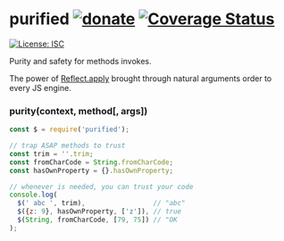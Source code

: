 # purified [![donate](https://img.shields.io/badge/$-donate-ff69b4.svg?maxAge=2592000&style=flat)](https://github.com/WebReflection/donate) [![Coverage Status](https://coveralls.io/repos/github/WebReflection/purified/badge.svg?branch=master)](https://coveralls.io/github/WebReflection/purified?branch=master)
 [![License: ISC](https://img.shields.io/badge/License-ISC-yellow.svg)](https://opensource.org/licenses/ISC)

Purity and safety for methods invokes.

The power of [Reflect.apply](https://developer.mozilla.org/en-US/docs/Web/JavaScript/Reference/Global_Objects/Reflect/apply) brought through natural arguments order to every JS engine.

### purity(context, method[, args])
```js
const $ = require('purified');

// trap ASAP methods to trust
const trim = ''.trim;
const fromCharCode = String.fromCharCode;
const hasOwnProperty = {}.hasOwnProperty;

// whenever is needed, you can trust your code
console.log(
  $(' abc ', trim),                 // "abc"
  $({z: 9}, hasOwnProperty, ['z']), // true
  $(String, fromCharCode, [79, 75]) // "OK
);
```